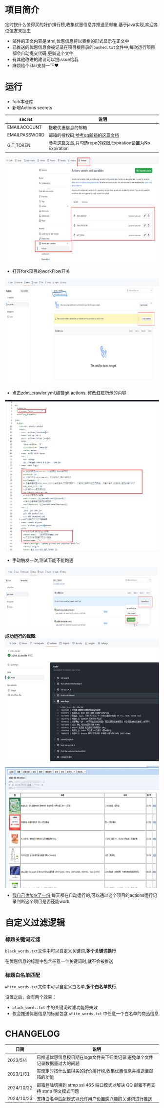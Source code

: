 # 项目简介

定时按什么值得买的好价排行榜,收集优惠信息并推送至邮箱,基于java实现,欢迎各位值友来捉虫 
* 邮件的正文内容是html,优惠信息将以表格的形式显示在正文中
* 已推送的优惠信息会被记录在项目根目录的`pushed.txt`文件中,每次运行项目都会自动提交代码,更新这个文件
* 有其他改进的建议可以提issue给我
* 麻烦给个star支持一下:heart:

# 运行

*  fork本仓库
*  新增Actions secrets

| secret        | 说明                                                         |
| ------------- | ------------------------------------------------------------ |
| EMAILACCOUNT  | 接收优惠信息的邮箱                                           |
| EMAILPASSWORD | 邮箱的授权码,[参考qq邮箱的这篇文档](https://service.mail.qq.com/cgi-bin/help?subtype=1&&id=28&&no=1001256) |
| GIT_TOKEN     | [参考这篇文章](http://t.zoukankan.com/joe235-p-15152380.html),只勾选repo的权限,Expiration设置为No Expiration |

<img src="https://raw.githubusercontent.com/lx1169732264/Images/master/zdmActions.png" width = "700" height = "350" alt="图片名称" align=center />



* 打开fork项目的workFlow开关

<img src="https://raw.githubusercontent.com/lx1169732264/Images/master/enableWorkFlow.png" width = "700" height = "350" alt="图片名称" align=center />

* 点击zdm_crawler.yml,编辑git actions. 修改红框所示的内容

<img src="https://raw.githubusercontent.com/lx1169732264/Images/master/zdm%E4%BF%AE%E6%94%B9actions%E9%85%8D%E7%BD%AE.png" width = "700" height = "500" alt="图片名称" align=center />



* 手动触发一次,测试下能不能跑通

<img src="https://raw.githubusercontent.com/lx1169732264/Images/master/runWorkFlow.png" width = "500" height = "200" alt="图片名称" align=center />



**成功运行的截图:**   
<img src="https://raw.githubusercontent.com/lx1169732264/Images/master/zdm%E6%88%90%E5%8A%9F%E8%BF%90%E8%A1%8C%E6%88%AA%E5%9B%BE.png" width = "700" height = "400" alt="图片名称" align=center />



<img src="https://raw.githubusercontent.com/lx1169732264/Images/master/zdm%E9%82%AE%E7%AE%B1%E6%88%AA%E5%9B%BE.png" width = "700" height = "400" alt="图片名称" align=center />

* [我自己也fork了一份](https://github.com/PhantomStrikers/zdm),每天都在自动运行的,可以通过这个项目的actions运行记录判断这个项目是否还能work



# 自定义过滤逻辑

### 标题关键词过滤

`black_words.txt`文件中可以自定义关键词,**多个关键词换行**

在优惠信息的标题中包含任意一个关键词时,就不会被推送   

### 标题白名单匹配

`white_words.txt`文件中可以自定义白名单,**多个白名单换行**

设置之后，会有两个效果：

- `black_words.txt` 中的关键词过滤功能将失效
- 仅会推送优惠信息的标题包含 `white_words.txt` 中任意一个白名单的商品信息


# CHANGELOG

| 日期        | 说明                                                         |
| ------------- | ------------------------------------------------------------ |
| 2023/5/4  | 已推送优惠信息按日期在logs文件夹下归类记录.避免单个文件记录数据量过大的问题 |
| 2023/1/31  | 实现定时按什么值得买的好价排行榜,收集优惠信息并推送至邮箱的功能  |
| 2024/10/22  | 邮箱登陆切换到 stmp ssl 465 端口模式以解决 QQ 邮箱不再支持 stmp 明文模式问题  |
| 2024/10/23  | 支持白名单匹配模式以允许用户设置感兴趣的关键词进行推送 |



